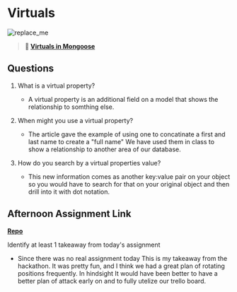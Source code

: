 # Virtuals

![replace_me](https://codeworks.blob.core.windows.net/public/assets/img/illustrations/placeholder.svg)

> **📖 [Virtuals in Mongoose](https://codeworksacademy.com/fs-student-guide/resources/wk5/04-Virtuals)**

## Questions

1. What is a virtual property?
    - A virtual property is an additional field on a model that shows the relationship to somthing else.

2. When might you use a virtual property? 
    - The article gave the example of using one to concatinate a first and last name to create a "full name" We have used them in class to show a relationship to another area of our database.

3. How do you search by a virtual properties value?
    - This new information comes as another key:value pair on your object so you would have to search for that on your original object and then drill into it with dot notation. 

## Afternoon Assignment Link

**[Repo](https://github.com/smithtaylord/pokegram)**

Identify at least 1 takeaway from today's assignment
 - Since there was no real assignment today This is my takeaway from the hackathon. It was pretty fun, and I think we had a great plan of rotating positions frequently. In hindsight It would have been better to have a better plan of attack early on and to fully utelize our trello board. 